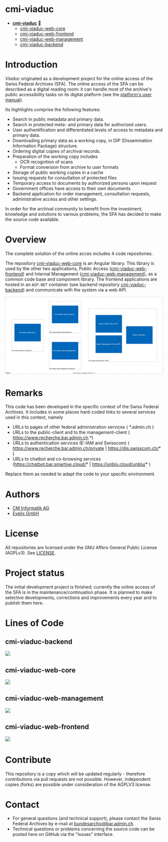 
# cmi-viaduc

- **[cmi-viaduc](https://github.com/SwissFederalArchives/cmi-viaduc)** :triangular_flag_on_post:
  - [cmi-viaduc-web-core](https://github.com/SwissFederalArchives/cmi-viaduc-web-core)
  - [cmi-viaduc-web-frontend](https://github.com/SwissFederalArchives/cmi-viaduc-web-frontend)
  - [cmi-viaduc-web-management](https://github.com/SwissFederalArchives/cmi-viaduc-web-management)
  - [cmi-viaduc-backend](https://github.com/SwissFederalArchives/cmi-viaduc-backend)

# Introduction

_Viaduc_ originated as a development project for the online access of the Swiss Federal Archives (SFA). The online access of the SFA can be described as a digital reading room: it can handle most of the archive's public accessibility tasks on its digital platform (see the [platform's user manual](https://www.bar.admin.ch/dam/bar/en/dokumente/kundeninformation/Benutzerhandbuch-Webportal.pdf.download.pdf/Benutzerhandbuch-Webportal.pdf)).

Its hightlights comprise the following features:

- Search in public metadata and primary data.
- Search in protected meta- and primary data for authorized users.
- User authentification and differentiated levels of  access to metadata and primary data.
- Downloading primary data as a working copy, in DIP (Dissemination Information Package) structure.
- Ordering digital copies of archival records.
- Preparation of the working copy includes
  - OCR recognition of scans
  - Format conversion from archive to user formats
- Storage of public working copies in a cache
- Issuing requests for consultation of protected files
- Temporary access to documents by authorized persons upon request
- Government offices have access to their own documents
- Backend application for order management, consultation requests, administrative access and other settings.

In order for the archival community to benefit from the investment, knowledge and solutions to various problems, the SFA has decided to make the source code available.

# Overview

The complete solution of the online acces includes 4 code repositories.

The repository [cmi-viaduc-web-core](https://github.com/SwissFederalArchives/cmi-viaduc-web-core) is an Angular library.
This library is used by the other two applications,  Public Access  ([cmi-viaduc-web-frontend](https://github.com/SwissFederalArchives/cmi-viaduc-web-frontend)) and Internal Management ([cmi-viaduc-web-management](https://github.com/SwissFederalArchives/cmi-viaduc-web-management)), as a common code base and component library.
The frontend applications are hosted in an `ASP.NET` container (see backend repository [cmi-viaduc-backend](https://github.com/SwissFederalArchives/cmi-viaduc-backend)) and communicate with the system via a web API.

![The Big-Picture](docs/imgs/context.svg)

# Remarks
This code has been developed in the specific context of the Swiss Federal Archives. It includes in some places hard-coded links to several services used in this context, namely
 
- URLs to pages of other federal administration services ( *\.admin.ch ) 
- URLs to the public-client and to the management-client ( https://www.recherche.bar.admin.ch.*) 
- URLs to authentication services (E-IAM and Swisscom) ( https://www.recherche.bar.admin.ch/private | https://dis.swisscom.ch/* )
- URLs to chatbot and co-browsing services (https://chatbot.bar.smartive.cloud/* | https://unblu.cloud/unblu/* )

Replace them as needed to adapt the code to your specific environment.

# Authors

- [CM Informatik AG](https://cmiag.ch)
- [Evelix GmbH](https://evelix.ch)

# License

All repositories are licensed under the
GNU Affero General Public License (AGPLv3). See [LICENSE](LICENSE.TXT).

# Project status

The initial development project is finished; currently the online access of the SFA is in the maintenance/continuation phase. It is planned to make selective developments, corrections and improvements every year and to publish them here.

# Lines of Code
## cmi-viaduc-backend
[![](https://tokei.rs/b1/github/SwissFederalArchives/cmi-viaduc-backend)](https://github.com/SwissFederalArchives/cmi-viaduc-backend)

## cmi-viaduc-web-core
[![](https://tokei.rs/b1/github/SwissFederalArchives/cmi-viaduc-web-core)](https://github.com/SwissFederalArchives/cmi-viaduc-web-core)

## cmi-viaduc-web-management
[![](https://tokei.rs/b1/github/SwissFederalArchives/cmi-viaduc-web-management)](https://github.com/SwissFederalArchives/cmi-viaduc-web-management)

## cmi-viaduc-web-frontend
[![](https://tokei.rs/b1/github/SwissFederalArchives/cmi-viaduc-web-frontend)](https://github.com/SwissFederalArchives/cmi-viaduc-web-frontend)

# Contribute

This repository is a copy which will be updated regularly - therefore contributions via pull requests are not possible. However, independent copies (forks) are possible under consideration of the AGPLV3 license.

# Contact

- For general questions (and technical support), please contact the Swiss Federal Archives by e-mail at bundesarchiv@bar.admin.ch.
- Technical questions or problems concerning the source code can be posted here on GitHub via the "Issues" interface.
